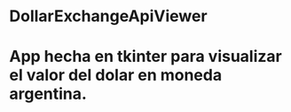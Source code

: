 # DollarExchangeApiViewer

# App hecha en tkinter para visualizar el valor del dolar en moneda argentina.
